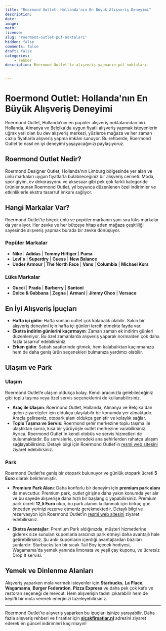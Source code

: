 ```yaml
---
title: "Roermond Outlet: Hollanda'nın En Büyük Alışveriş Deneyimi"
description: 
date: 
image: 
math: 
license: 
slug: "roermond-outlet-puf-noktaları"
hidden: false
comments: false
draft: false
categories:
    - rehber
description: Roermond Outlet'te alışveriş yapmanın püf noktaları.

 
---
```


<!--more-->

# Roermond Outlet: Hollanda'nın En Büyük Alışveriş Deneyimi

Roermond Outlet, Hollanda’nın en popüler alışveriş noktalarından biri. Hollanda, Almanya ve Belçika'da uygun fiyatlı alışveriş yapmak isteyenlerin uğrak yeri olan bu dev alışveriş merkezi, yüzlerce mağaza ve her zaman cazip fiyatlarla alışveriş yapma imkânı sunuyor. Bu rehberde, Roermond Outlet’te nasıl en iyi deneyimi yaşayacağınızı paylaşıyoruz.

## Roermond Outlet Nedir?

Roermond Designer Outlet, Hollanda'nın Limburg bölgesinde yer alan ve ünlü markaları uygun fiyatlarla bulabileceğiniz bir alışveriş cenneti. Moda, spor giyim, ev dekorasyonu ve aksesuar gibi pek çok farklı kategoride ürünler sunan Roermond Outlet, yıl boyunca düzenlenen özel indirimler ve etkinliklerle ekstra tasarruf imkanı sağlıyor.

## Hangi Markalar Var?

Roermond Outlet'te birçok ünlü ve popüler markanın yanı sıra lüks markalar da yer alıyor. Her zevke ve her bütçeye hitap eden mağaza çeşitliliği sayesinde alışveriş yapmak burada bir zevke dönüşüyor.

### Popüler Markalar
- **Nike**  |  **Adidas**  |  **Tommy Hilfiger**  |  **Puma**
- **Levi's**  |  **Superdry**  |  **Guess**  |  **New Balance**
- **Under Armour**  |  **The North Face**  |  **Vans**  |  **Columbia**  |  **Michael Kors**

### Lüks Markalar
- **Gucci**  |  **Prada**  |  **Burberry**  |  **Santoni**
- **Dolce & Gabbana**  |  **Zegna**  |  **Armani**  |  **Jimmy Choo**  |  **Versace**

## En İyi Alışveriş İpuçları

- **Hafta içi gidin**: Hafta sonları outlet çok kalabalık olabilir. Sakin bir alışveriş deneyimi için hafta içi günleri tercih etmekte fayda var.
- **Ekstra indirim günlerini kaçırmayın**: Zaman zaman ek indirim günleri düzenleniyor. Bu özel zamanlarda alışveriş yaparak normalden çok daha fazla tasarruf edebilirsiniz.
- **Erken gidin**: Sabah saatlerinde gitmek, hem kalabalıktan kaçınmanıza hem de daha geniş ürün seçenekleri bulmanıza yardımcı olabilir.

## Ulaşım ve Park

### Ulaşım
Roermond Outlet’e ulaşım oldukça kolay. Kendi aracınızla gelebileceğiniz gibi toplu taşıma veya özel servis seçeneklerini de kullanabilirsiniz.

- **Araç ile Ulaşım**: Roermond Outlet, Hollanda, Almanya ve Belçika'dan gelen ziyaretçiler için oldukça ulaşılabilir bir konumda yer almaktadır. Araçla gelirseniz, otopark alanı oldukça geniştir ve kolaylık sağlar.
- **Toplu Taşıma ve Servis**: Roermond şehir merkezine toplu taşıma ile ulaştıktan sonra, kısa bir yürüyüşle outlet merkezine varabilirsiniz. Ayrıca, Roermond Outlet'in kendi otobüs ve servis hizmetleri de bulunmaktadır. Bu servislerle, çevredeki ana şehirlerden rahatça ulaşım sağlayabilirsiniz. Detaylı bilgi için Roermond Outlet'in [resmi web sitesini](https://www.mcarthurglen.com/outlets/en/nl/designer-outlet-roermond/) ziyaret edebilirsiniz.

### Park
Roermond Outlet'te geniş bir otopark bulunuyor ve günlük otopark ücreti **5 Euro** olarak belirlenmiştir.

- **Premium Park Alanı**: Daha konforlu bir deneyim için **premium park alanı** da mevcuttur. Premium park, outlet girişine daha yakın konumda yer alır ve bu sayede alışverişe daha hızlı bir başlangıç yapabilirsiniz. Premium park ücreti **12,5 Euro** olup, bu park alanını kullanmak için birkaç gün önceden yerinizi rezerve etmeniz gerekmektedir. Detaylı bilgi ve rezervasyon için Roermond Outlet'in [resmi web sitesini](https://www.mcarthurglen.com/outlets/en/nl/designer-outlet-roermond/) ziyaret edebilirsiniz.

- **Ekstra Avantajlar**: Premium Park aldığınızda, müşteri hizmetlerine giderek size sunulan kuponlarla aracınızı park etmeyi daha avantajlı hale getirebilirsiniz. Şu anki kuponların içerdiği avantajlardan bazıları şunlardır: Starbucks'tan bir sıcak Tall Boy içecek hediyesi, Wagamama'da yemek yanında limonata ve yeşil çay kuponu, ve ücretsiz Drop It servisi.

## Yemek ve Dinlenme Alanları

Alışveriş yaparken mola vermek isteyenler için **Starbucks**, **La Place**, **Wagamama**, **Burger Federation**, **Pizza Express** ve daha pek çok kafe ve restoran seçeneği de mevcut. Hem alışverişin tadını çıkarabilir hem de keyifli bir mola vererek enerjinizi tazeleyebilirsiniz.

---

Roermond Outlet'te alışveriş yaparken bu ipuçları işinize yarayabilir. Daha fazla alışveriş rehberi ve fırsatlar için **[sicakfirsatlar.nl](https://sicakfirsatlar.nl/)** adresini ziyaret ederek en güncel indirimleri kaçırmayın!
